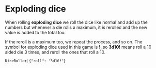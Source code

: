 # Exploding dice

When rolling **exploding dice** we roll the dice like normal and add up the numbers but whenever a die rolls a maximum, it is rerolled and the new value is added to the total too. 

If the reroll is a maximum too, we repeat the process, and so on. The symbol for exploding dice used in this game is **!**, so **3d10!** means roll a 10 sided die 3 times, and reroll the ones that roll a 10.

`DiceRoller|{"roll": "3d10!"}`